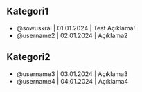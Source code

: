 ## Kategori1
- @sowuskral | 01.01.2024 | Test  Açıklama!
- @username2 | 02.01.2024 | Açıklama2

## Kategori2
- @username3 | 03.01.2024 | Açıklama3
- @username4 | 04.01.2024 | Açıklama4
